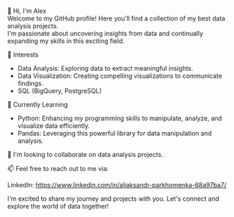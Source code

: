 👋 Hi, I'm Alex  
Welcome to my GitHub profile! Here you'll find a collection of my best data analysis projects.   
I'm passionate about uncovering insights from data and continually expanding my skills in this exciting field.

👀 Interests  
- Data Analysis: Exploring data to extract meaningful insights.  
- Data Visualization: Creating compelling visualizations to communicate findings.  
- SQL (BigQuery, PostgreSQL)
  
🌱 Currently Learning
- Python: Enhancing my programming skills to manipulate, analyze, and visualize data efficiently.  
- Pandas: Leveraging this powerful library for data manipulation and analysis.

💞️ I'm looking to collaborate on data analysis projects.
 
📫 Feel free to reach out to me via:

LinkedIn: https://www.linkedin.com/in/aliaksandr-parkhomenka-68a97ba7/

I'm excited to share my journey and projects with you. Let's connect and explore the world of data together!

<!---
aliaksparkh/aliaksparkh is a ✨ special ✨ repository because its `README.md` (this file) appears on your GitHub profile.
You can click the Preview link to take a look at your changes.
--->
